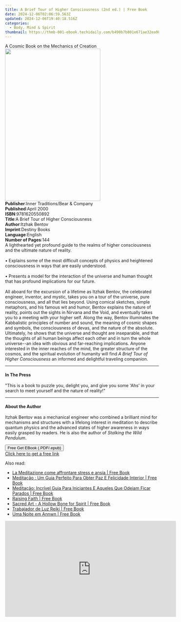 ```yaml
---
title: A Brief Tour of Higher Consciousness (2nd ed.) | Free Book
date: 2024-12-06T02:06:59.563Z
updated: 2024-12-06T19:40:18.516Z
categories:
  - Body, Mind & Spirit
thumbnail: https://thmb-001-ebook.techidaily.com/b490b7b801e671ae32ea98b9ec7bade72ca2cc7c2f698b36256a4dc0f88c86eb.jpg
---
```

<main id="book-container">
  <div class="flex flex-col">
    <div class="book-brief flex-1 py-6 px-4 sm:p-6 md:py-10 md:px-8">
      <!-- brief-->
      <div class="book-brief-main">
        A Cosmic Book on the Mechanics of Creation
      </div>
    </div>
    <div
      class="book-meta-info flex-1 grid gap-4 col-start-1 col-end-3 row-start-1 sm:mb-6 sm:grid-cols-4 lg:gap-6 lg:col-start-2 lg:row-end-6 lg:row-span-6 lg:mb-0"
    >
      <div
        class="book-meta-info-left place-content-center mt-4 p-4 text-sm leading-6 col-start-2 col-span-2 dark:text-slate-400"
      >
        <img
          class="w-full h-500 object-cover rounded-lg sm:h-255 sm:col-span-2 lg:col-span-full"
          src="https://img-001-ebook.techidaily.com/aa8203c0fe3ed9209202b4b053e75b0bd8f74ea10629d13e2455cdf7b2604c7c.jpg"
          alt=""
          width="312"
          height="500"
        />
      </div>
      <div
        class="book-meta-info-right mt-2 col-start-1 row-start-2 col-span-3 self-center"
      >
        <!-- meta data  -->
        <div class="flex flex-col px-4 md:px-8">
          <div class="flex-1">
            <strong>Publisher</strong>:<span class="px-2"
              >Inner Traditions/Bear &amp; Company</span
            >
          </div>
          <div class="flex-1">
            <strong>Published</strong>:<span class="px-2">April 2000</span>
          </div>
          <div class="flex-1">
            <strong>ISBN</strong>:<span class="px-2">9781620550892</span>
          </div>
          <div class="flex-1">
            <strong>Title</strong>:<span class="px-2"
              >A Brief Tour of Higher Consciousness</span
            >
          </div>
          <div class="flex-1">
            <strong>Author</strong>:<span class="px-2">Itzhak Bentov</span>
          </div>
          <div class="flex-1">
            <strong>Imprint</strong>:<span class="px-2">Destiny Books</span>
          </div>
          <div class="flex-1">
            <strong>Language</strong>:<span class="px-2">English</span>
          </div>
          <div class="flex-1">
            <strong>Number of Pages</strong>:<span class="px-2">144</span>
          </div>
        </div>
      </div>
    </div>
    <div class="book-description flex-1 py-6 px-4 sm:p-6 md:py-10 md:px-8">
      <div class="book-description-main">
        <div accordion-content="" id="description">
          A lighthearted yet profound guide to the realms of higher
          consciousness and the ultimate nature of reality. <br /><br />•
          Explains some of the most difficult concepts of physics and heightened
          consciousness in ways that are easily understood. <br /><br />•
          Presents a model for the interaction of the universe and human thought
          that has profound implications for our future. <br /><br />All aboard
          for the excursion of a lifetime as Itzhak Bentov, the celebrated
          engineer, inventor, and mystic, takes you on a tour of the universe,
          pure consciousness, and all that lies beyond. Using comical sketches,
          simple metaphors, and his famous wit and humor, Bentov explains the
          nature of reality, points out the sights in Nirvana and the Void, and
          eventually takes you to a meeting with your higher self. Along the
          way, Bentov illuminates the Kabbalistic principles of number and
          sound, the meaning of cosmic shapes and symbols, the consciousness of
          devas, and the nature of the absolute. Ultimately, he shows that the
          universe and thought are inseparable, and that the thoughts of all
          human beings affect each other and in turn the whole universe--an idea
          with obvious and far-reaching implications. Anyone interested in the
          inner reaches of the mind, the greater structure of the cosmos, and
          the spiritual evolution of humanity will find
          <i>A Brief Tour of Higher Consciousness</i> an informed and delightful
          traveling companion.
        </div>
        <div class="accordion-fader"></div>
      </div>
    </div>
    <div class="book-excerpts flex-1 py-6 px-4 sm:p-6 md:py-10 md:px-8">
      <!-- excerpts-->
      <div class="book-excerpts-main">
        <hr />
        <h4 class="placeholder placeholder-heading">
          <span>In The Press</span>
        </h4>
        <p>
          "This is a book to puzzle you, delight you, and give you some 'Ahs' in
          your search to meet yourself and the nature of reality!"
        </p>
      </div>
    </div>
    <div class="book-about-author flex-1 py-6 px-4 sm:p-6 md:py-10 md:px-8">
      <!-- about author-->
      <div class="book-main-author-main">
        <hr />
        <h4 class="placeholder placeholder-heading">
          <span>About the Author</span>
        </h4>
        <p>
          Itzhak Bentov was a mechanical engineer who combined a brilliant mind
          for mechanisms and structures with a lifelong interest in meditation
          to describe quantum physics and the advanced states of higher
          awareness in ways easily grasped by readers. He is also the author of
          <i>Stalking the Wild Pendulum</i>.
        </p>
      </div>
    </div>
    <div class="book-free-get flex-1 py-6 px-4 sm:p-6 md:py-10 md:px-8">
      <button
        id="btn-free-get"
        class="bg-blue-500 hover:bg-blue-700 text-white font-bold py-2 px-4 rounded"
      >
        Free Get EBook (.PDF/.epub)
      </button>
      <div id="countdown-display" class="px-2 text-lg mt-2"></div>
      <a
        id="free-link"
        class="hidden bg-blue-500 hover:bg-blue-700 text-white font-bold py-2 px-4 rounded"
        href="https://www.ebooks.com/en-us/book/95782594/a-brief-tour-of-higher-consciousness/itzhak-bentov/"
        target="_blank"
        >Click here to get a free link</a
      >
    </div>
    <script>
      let countdownTime = 0;
      let countdownInterval = null;
      document
        .getElementById('btn-free-get')
        .addEventListener('click', startCountdown);
      function startCountdown() {
        countdownTime = new Date().getTime() + 60000 * 3;
        countdownInterval = setInterval(updateCountdown, 1000);
        document.getElementById('btn-free-get').disabled = true;
        document
          .getElementById('btn-free-get')
          .classList.add('bg-gray-500', 'cursor-not-allowed');
      }
      function updateCountdown() {
        let currentTime = new Date().getTime();
        let timeLeft = countdownTime - currentTime;
        let secondsLeft = Math.floor(timeLeft / 1000);
        document.getElementById('countdown-display').innerHTML =
          `Remaining time: ${secondsLeft} seconds.`;
        if (secondsLeft <= 0) {
          clearInterval(countdownInterval);
          document.getElementById('btn-free-get').classList.add('hidden');
          document.getElementById('free-link').classList.remove('hidden');
          document.getElementById('countdown-display').innerHTML = '';
        }
      }
    </script>
  </div>
</main>

<ins class="adsbygoogle"
      style="display:block"
      data-ad-client="ca-pub-7571918770474297"
      data-ad-slot="8358498916"
      data-ad-format="auto"
      data-full-width-responsive="true"></ins>
    

<span class="atpl-alsoreadstyle">Also read:</span>
<div><ul>
<li><a href="https://novels-ebooks.techidaily.com/209634834-9781547573028-la-meditazione-come-affrontare-stress-e-ansia/"><u>La Meditazione come affrontare stress e ansia | Free Book</u></a></li>
<li><a href="https://novels-ebooks.techidaily.com/209634827-9781547573141-meditacao-um-guia-perfeito-para-obter-paz-e-felicidade-interior/"><u>Meditação : Um Guia Perfeito Para Obter Paz E Felicidade Interior | Free Book</u></a></li>
<li><a href="https://novels-ebooks.techidaily.com/209634773-9781547573172-meditacao-incrivel-guia-para-iniciantes-e-aqueles-que-odeiam-ficar-parados/"><u>Meditação: Incrível Guia Para Iniciantes E Aqueles Que Odeiam Ficar Parados | Free Book</u></a></li>
<li><a href="https://novels-ebooks.techidaily.com/209630859-9781785358715-raising-faith/"><u>Raising Faith | Free Book</u></a></li>
<li><a href="https://novels-ebooks.techidaily.com/209630861-9781789040395-sacred-art-a-hollow-bone-for-spirit/"><u>Sacred Art - A Hollow Bone for Spirit | Free Book</u></a></li>
<li><a href="https://novels-ebooks.techidaily.com/209634783-9781547535750-trabajador-de-luz-reiki/"><u>Trabajador de Luz Reiki | Free Book</u></a></li>
<li><a href="https://novels-ebooks.techidaily.com/209634762-9781547563661-uma-noite-em-annwn/"><u>Uma Noite em Annwn | Free Book</u></a></li>
</ul></div>

<!-- affiliate ads begin -->
<iframe width="560" height="315" src="https://www.youtube.com/embed/Iz2LYWd8EqI?si=G_3CqFRAmeVPczjj" title="YouTube video player" frameborder="0" allow="accelerometer; autoplay; clipboard-write; encrypted-media; gyroscope; picture-in-picture; web-share" referrerpolicy="strict-origin-when-cross-origin" allowfullscreen></iframe>
<!-- affiliate ads end -->

